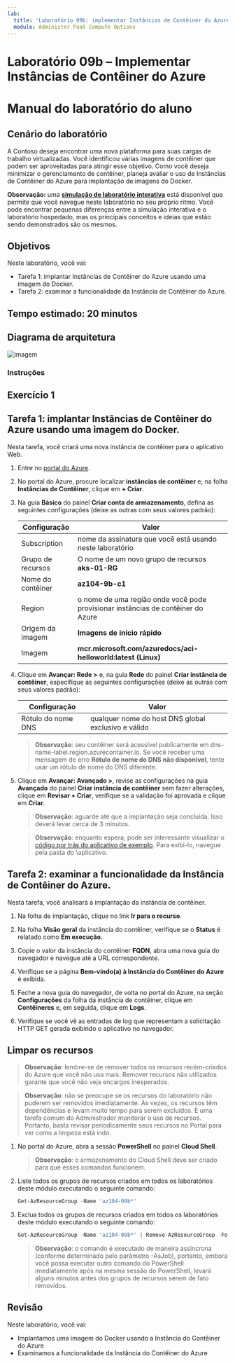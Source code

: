 ```yaml
---
lab:
  title: 'Laboratório 09b: implementar Instâncias de Contêiner do Azure'
  module: Administer PaaS Compute Options
---
```


# Laboratório 09b – Implementar Instâncias de Contêiner do Azure
# Manual do laboratório do aluno

## Cenário do laboratório

A Contoso deseja encontrar uma nova plataforma para suas cargas de trabalho virtualizadas. Você identificou várias imagens de contêiner que podem ser aproveitadas para atingir esse objetivo. Como você deseja minimizar o gerenciamento de contêiner, planeja avaliar o uso de Instâncias de Contêiner do Azure para implantação de imagens do Docker.

**Observação:** uma **[simulação de laboratório interativa](https://mslabs.cloudguides.com/guides/AZ-104%20Exam%20Guide%20-%20Microsoft%20Azure%20Administrator%20Exercise%2014)** está disponível que permite que você navegue neste laboratório no seu próprio ritmo. Você pode encontrar pequenas diferenças entre a simulação interativa e o laboratório hospedado, mas os principais conceitos e ideias que estão sendo demonstrados são os mesmos. 

## Objetivos

Neste laboratório, você vai:

- Tarefa 1: implantar Instâncias de Contêiner do Azure usando uma imagem do Docker.
- Tarefa 2: examinar a funcionalidade da Instância de Contêiner do Azure.

## Tempo estimado: 20 minutos

## Diagrama de arquitetura

![imagem](../media/lab09b.png)

### Instruções

## Exercício 1

## Tarefa 1: implantar Instâncias de Contêiner do Azure usando uma imagem do Docker.

Nesta tarefa, você criará uma nova instância de contêiner para o aplicativo Web.

1. Entre no [portal do Azure](https://portal.azure.com).

1. No portal do Azure, procure localizar **instâncias de contêiner** e, na folha **Instâncias de Contêiner**, clique em **+ Criar**.

1. Na guia **Básico** do painel **Criar conta de armazenamento**, defina as seguintes configurações (deixe as outras com seus valores padrão):

    | Configuração | Valor |
    | ---- | ---- |
    | Subscription | nome da assinatura que você está usando neste laboratório |
    | Grupo de recursos | O nome de um novo grupo de recursos **aks-01-RG** |
    | Nome do contêiner | **az104-9b-c1** |
    | Region | o nome de uma região onde você pode provisionar instâncias de contêiner do Azure |
    | Origem da imagem | **Imagens de início rápido** |
    | Imagem | **mcr.microsoft.com/azuredocs/aci-helloworld:latest (Linux)** |

1. Clique em **Avançar: Rede >** e, na guia **Rede** do painel **Criar instância de contêiner**, especifique as seguintes configurações (deixe as outras com seus valores padrão):

    | Configuração | Valor |
    | --- | --- |
    | Rótulo do nome DNS | qualquer nome do host DNS global exclusivo e válido |

    >**Observação**: seu contêiner será acessível publicamente em dns-name-label.region.azurecontainer.io. Se você receber uma mensagem de erro **Rótulo de nome do DNS não disponível**, tente usar um rótulo de nome do DNS diferente.

1. Clique em **Avançar: Avançado >**, revise as configurações na guia **Avançado** do painel **Criar instância de contêiner** sem fazer alterações, clique em **Revisar + Criar**, verifique se a validação foi aprovada e clique em **Criar**.

    >**Observação**: aguarde até que a implantação seja concluída. Isso deverá levar cerca de 3 minutos.

    >**Observação**: enquanto espera, pode ser interessante visualizar o [código por trás do aplicativo de exemplo](https://github.com/Azure-Samples/aci-helloworld). Para exibi-lo, navegue pela pasta do \\aplicativo.

## Tarefa 2: examinar a funcionalidade da Instância de Contêiner do Azure.

Nesta tarefa, você analisará a implantação da instância de contêiner.

1. Na folha de implantação, clique no link **Ir para o recurso**.

1. Na folha **Visão geral** da instância do contêiner, verifique se o **Status** é relatado como **Em execução**.

1. Copie o valor da instância do contêiner **FQDN**, abra uma nova guia do navegador e navegue até a URL correspondente.

1. Verifique se a página **Bem-vindo(a) à Instância do Contêiner do Azure** é exibida.

1. Feche a nova guia do navegador, de volta no portal do Azure, na seção **Configurações** da folha da instância de contêiner, clique em **Contêineres** e, em seguida, clique em **Logs**.

1. Verifique se você vê as entradas de log que representam a solicitação HTTP GET gerada exibindo o aplicativo no navegador.

## Limpar os recursos

>**Observação**: lembre-se de remover todos os recursos recém-criados do Azure que você não usa mais. Remover recursos não utilizados garante que você não veja encargos inesperados.

>**Observação**: não se preocupe se os recursos do laboratório não puderem ser removidos imediatamente. Às vezes, os recursos têm dependências e levam muito tempo para serem excluídos. É uma tarefa comum do Administrador monitorar o uso de recursos. Portanto, basta revisar periodicamente seus recursos no Portal para ver como a limpeza está indo. 

1. No portal do Azure, abra a sessão **PowerShell** no painel **Cloud Shell**.

    >**Observação**: o armazenamento do Cloud Shell deve ser criado para que esses comandos funcionem. 

1. Liste todos os grupos de recursos criados em todos os laboratórios deste módulo executando o seguinte comando:

   ```powershell
   Get-AzResourceGroup -Name 'az104-09b*'
   ```

1. Exclua todos os grupos de recursos criados em todos os laboratórios deste módulo executando o seguinte comando:

   ```powershell
   Get-AzResourceGroup -Name 'az104-09b*' | Remove-AzResourceGroup -Force -AsJob
   ```

    >**Observação**: o comando é executado de maneira assíncrona (conforme determinado pelo parâmetro -AsJob), portanto, embora você possa executar outro comando do PowerShell imediatamente após na mesma sessão do PowerShell, levará alguns minutos antes dos grupos de recursos serem de fato removidos.

## Revisão

Neste laboratório, você vai:

- Implantamos uma imagem do Docker usando a Instância do Contêiner do Azure
- Examinamos a funcionalidade da Instância do Contêiner do Azure
